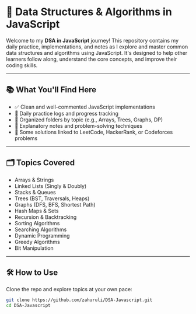 # 🧠 Data Structures & Algorithms in JavaScript

Welcome to my **DSA in JavaScript** journey! This repository contains my daily practice, implementations, and notes as I explore and master common data structures and algorithms using JavaScript. It's designed to help other learners follow along, understand the core concepts, and improve their coding skills.

---

## 📚 What You'll Find Here

- ✅ Clean and well-commented JavaScript implementations
- 🧩 Daily practice logs and progress tracking
- 📂 Organized folders by topic (e.g., Arrays, Trees, Graphs, DP)
- 📝 Explanatory notes and problem-solving techniques
- 🧪 Some solutions linked to LeetCode, HackerRank, or Codeforces problems

---

## 🗂️ Topics Covered

- Arrays & Strings
- Linked Lists (Singly & Doubly)
- Stacks & Queues
- Trees (BST, Traversals, Heaps)
- Graphs (DFS, BFS, Shortest Path)
- Hash Maps & Sets
- Recursion & Backtracking
- Sorting Algorithms
- Searching Algorithms
- Dynamic Programming
- Greedy Algorithms
- Bit Manipulation

---

## 🛠️ How to Use

Clone the repo and explore topics at your own pace:

```bash
git clone https://github.com/zahuruli/DSA-Javascript.git
cd DSA-Javascript
